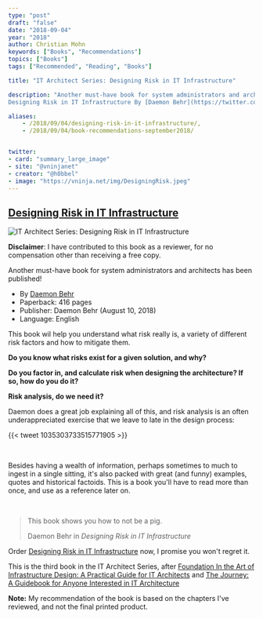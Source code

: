 ```yaml
---
type: "post"
draft: "false"
date: "2018-09-04"
year: "2018"
author: Christian Mohn
keywords: ["Books", "Recommendations"]
topics: ["Books"]
tags: ["Recommended", "Reading", "Books"]

title: "IT Architect Series: Designing Risk in IT Infrastructure"

description: "Another must-have book for system administrators and architects has been published!
Designing Risk in IT Infrastructure By [Daemon Behr](https://twitter.com/daemonbehr) This book wil help you understand what risk really is, a variety of different risk factors and how to mitigate them. Do you know what risks exist for a given solution, and why? "

aliases:
    - /2018/09/04/designing-risk-in-it-infrastructure/,
    - /2018/09/04/book-recommendations-september2018/


twitter:
- card: "summary_large_image"
- site: "@vninjanet"
- creator: "@h0bbel"
- image: "https://vninja.net/img/DesigningRisk.jpeg"
---
```


## [Designing Risk in IT Infrastructure](http://www.lulu.com/shop/daemon-behr/it-architect-series-designing-risk-in-it-infrastructure/paperback/product-23755418.html)


![IT Architect Series: Designing Risk in IT Infrastructure](/img/DesigningRisk.jpeg#floatright)
<div class="alert alert-light" role="alert">
  <i class='fa fa-exclamation-circle'></i> <b>Disclaimer</b>: I have contributed to this book as a reviewer, for no compensation other than receiving a free copy.
</div>

Another must-have book for system administrators and architects has been published!

  * By [Daemon Behr](https://twitter.com/daemonbehr) 
  * Paperback: 416 pages
  * Publisher: Daemon Behr (August 10, 2018)
  * Language: English


This book wil help you understand what risk really is, a variety of different risk factors and how to mitigate them. <br/>

**Do you know what risks exist for a given solution, and why?**

**Do you factor in, and calculate risk when designing the architecture? If so, how do you do it?**

**Risk analysis, do we need it?**

Daemon does a great job explaining all of this, and risk analysis is an often underappreciated exercise that we leave to late in the design process:

{{< tweet 1035303733515771905 >}}

<br/>

Besides having a wealth of information, perhaps sometimes to much to ingest in a single sitting, it's also packed with great (and funny) examples, quotes and historical factoids. This is a book you'll have to read more than once, and use as a reference later on.

<br/>
<blockquote class="blockquote text-center">
  <p class="mb-0">This book shows you how to not be a pig.</p>
  <footer class="blockquote-footer">Daemon Behr in <cite title="Source Title">Designing Risk in IT Infrastructure</cite></footer>
</blockquote>

<p class="lead"><i class='fa fa-book'></i> Order <a href="http://www.lulu.com/shop/daemon-behr/it-architect-series-designing-risk-in-it-infrastructure/paperback/product-23755418.html">Designing Risk in IT Infrastructure</a> now, I promise you won't regret it.</p>

This is the third book in the IT Architect Series, after [Foundation In the Art of Infrastructure Design: A Practical Guide for IT Architects](http://www.lulu.com/shop/john-yani-arrasjid-vcdx-001-and-chris-mccain-vcdx-079-and-mark-gabryjelski-vcdx-023/it-architect-series-foundation-in-the-art-of-infrastructure-design-a-practical-guide-for-it-architects/ebook/product-23278130.html) and [The Journey: A Guidebook for Anyone Interested in IT Architecture](http://www.lulu.com/shop/melissa-palmer-vcdx-236/it-architect-series-the-journey-a-guidebook-for-anyone-interested-in-it-architecture/hardcover/product-23298646.html)


**Note:** My recommendation of the book is based on the chapters I've reviewed, and not the final printed product.
